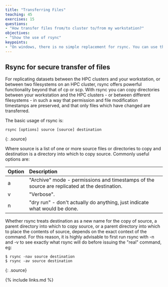 ```yaml
---
title: "Transferring Files"
teaching: 45
exercises: 15
questions:
- "How transfer files from/to cluster to/from my workstation?"
objectives:
- "Show the use of rsync"
keypoints:
- "On windows, there is no simple replacement for rsync. You can use the file trasnfer application that comes with PuTTY or use Globus"
---
```


## Rsync for secure transfer of files

For replicating datasets between the HPC clusters and your workstation,
or between two filesystems on an HPC cluster, rsync offers powerful
functionality beyond that of cp or scp.
With rsync you can copy directories between your workstation and the HPC
clusters  - or between different filesystems - in such a way that permission
and file modification timestamps are preserved, and that only files which
have changed are transferred.

The basic usage of rsync is:

~~~
rsync [options] source [source] destination
~~~
{: .source}

Where source is a list of one or more source files or directories to copy and destination is a directory into which to copy
source. Commonly useful options are:

| Option | Description |
|:-------|:------------|
| a | "Archive" mode - permissions and timestamps of the source are replicated at the destination. |
| v | "Verbose". |
| n | "dry run" - don't actually do anything, just indicate what would be done. |

Whether rsync treats destination as a new name for the copy of source, a parent directory into which to copy source, or a parent directory into which to place the contents of source, depends on the exact context of the command. For this reason, it is highly advisable to first run rsync with -n and -v to see exactly what rsync will do before issuing the "real" command, eg:

~~~
$ rsync -nav source destination
$ rsync -av source destination
~~~
{: .source}

{% include links.md %}
